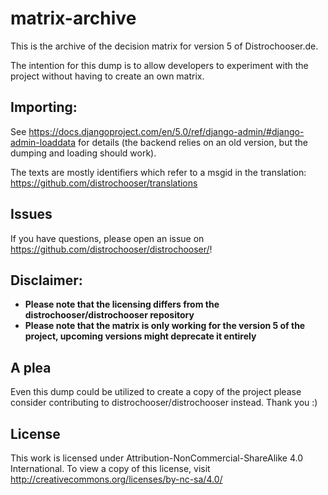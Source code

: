 # matrix-archive

This is the archive of the decision matrix for version 5 of Distrochooser.de.

The intention for this dump is to allow developers to experiment with the project without having to create an own matrix.

## Importing:

See https://docs.djangoproject.com/en/5.0/ref/django-admin/#django-admin-loaddata for details (the backend relies on an old version, but the dumping and loading should work).

The texts are mostly identifiers which refer to a msgid in the translation: https://github.com/distrochooser/translations

## Issues

If you have questions, please open an issue on https://github.com/distrochooser/distrochooser/!

## Disclaimer:

- **Please note that the licensing differs from the distrochooser/distrochooser repository**
- **Please note that the matrix is only working for the version 5 of the project, upcoming versions might deprecate it entirely**

## A plea

Even this dump could be utilized to create a copy of the project please consider contributing to distrochooser/distrochooser instead. Thank you :)

## License

This work is licensed under Attribution-NonCommercial-ShareAlike 4.0 International. To view a copy of this license, visit http://creativecommons.org/licenses/by-nc-sa/4.0/
